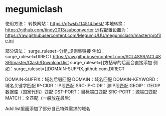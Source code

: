 # megumiclash
使用方法：
转换网站：https://gfwsb.114514.best/
本地转换：https://github.com/tindy2013/subconverter
远程配置设置为：https://raw.githubusercontent.com/MegumiUUU/megumiclash/master/profile.ini

部分语法：
surge_ruleset=分组,规则集链接
例如：surge_ruleset=DIRECT,https://raw.githubusercontent.com/ACL4SSR/ACL4SSR/master/Clash/Download.list
surge_ruleset=[]方括号的后面会直接添加
例如：surge_ruleset=[]DOMAIN-SUFFIX,github.com,DIRECT

DOMAIN-SUFFIX：域名后缀匹配
DOMAIN：域名匹配
DOMAIN-KEYWORD：域名关键字匹配
IP-CIDR：IP段匹配
SRC-IP-CIDR：源IP段匹配
GEOIP：GEOIP数据库（国家代码）匹配
DST-PORT：目标端口匹配
SRC-PORT：源端口匹配
MATCH：全匹配（一般放在最后）


Add.list里面添加了部分自己特殊需求的域名
